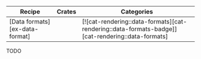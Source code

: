 | Recipe | Crates | Categories |
|--------|--------|------------|
| [Data formats][ex-data-format] |  | [![cat-rendering::data-formats][cat-rendering::data-formats-badge]][cat-rendering::data-formats] |

<div class="hidden">
TODO
</div>
